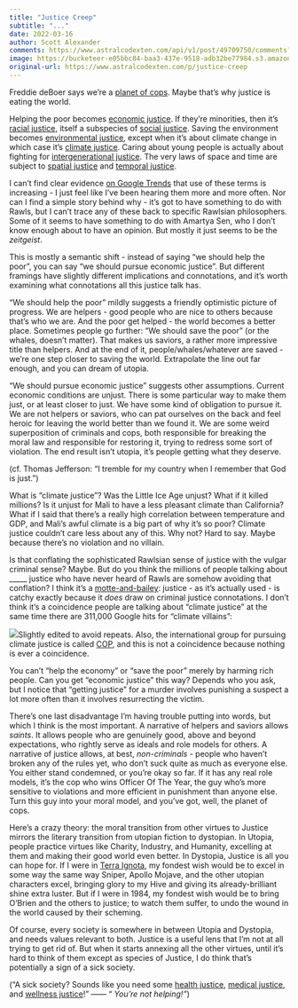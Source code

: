 ```yaml
---
title: "Justice Creep"
subtitle: "..."
date: 2022-03-16
author: Scott Alexander
comments: https://www.astralcodexten.com/api/v1/post/49709750/comments?&all_comments=true
image: https://bucketeer-e05bbc84-baa3-437e-9518-adb32be77984.s3.amazonaws.com/public/images/d60b325e-a232-4287-9c83-4ede42362623_1024x683.jpeg
original-url: https://www.astralcodexten.com/p/justice-creep
---
```

Freddie deBoer says we’re a [planet of cops](https://freddiedeboer.substack.com/p/planet-of-cops?s=r). Maybe that’s why justice is eating the world.

Helping the poor becomes [economic justice](https://en.wikipedia.org/wiki/Economic_justice). If they’re minorities, then it’s [racial justice](https://www.aclu.org/issues/racial-justice), itself a subspecies of [social justice](http://everythingintheworld). Saving the environment becomes [environmental justice](https://www.epa.gov/environmentaljustice), except when it’s about climate change in which case it’s [climate justice](https://en.wikipedia.org/wiki/Climate_justice). Caring about young people is actually about fighting for [intergenerational justice](https://www.oecd.org/gov/youth-and-intergenerational-justice/). The very laws of space and time are subject to [spatial justice](https://en.wikipedia.org/wiki/Spatial_justice) and [temporal justice](https://www.cambridge.org/core/journals/journal-of-social-policy/article/abs/temporal-justice/C19E923FB188E759B9ABA9E4B6823F56).

I can’t find clear evidence [on Google Trends](https://trends.google.com/trends/explore?date=all&geo=US&q=%22climate%20justice%22,%22environmental%20justice%22,%22intergenerational%20justice%22) that use of these terms is increasing - I just feel like I’ve been hearing them more and more often. Nor can I find a simple story behind why - it’s got to have something to do with Rawls, but I can’t trace any of these back to specific Rawlsian philosophers. Some of it seems to have something to do with Amartya Sen, who I don’t know enough about to have an opinion. But mostly it just seems to be the _zeitgeist_.

This is mostly a semantic shift - instead of saying “we should help the poor”, you can say “we should pursue economic justice”. But different framings have slightly different implications and connotations, and it’s worth examining what connotations all this justice talk has.

“We should help the poor” mildly suggests a friendly optimistic picture of progress. We are helpers - good people who are nice to others because that’s who we are. And the poor get helped - the world becomes a better place. Sometimes people go further: “We should save the poor” (or the whales, doesn’t matter). That makes us saviors, a rather more impressive title than helpers. And at the end of it, people/whales/whatever are saved - we’re one step closer to saving the world. Extrapolate the line out far enough, and you can dream of utopia.

“We should pursue economic justice” suggests other assumptions. Current economic conditions are unjust. There is some particular way to make them just, or at least closer to just. We have some kind of obligation to pursue it. We are not helpers or saviors, who can pat ourselves on the back and feel heroic for leaving the world better than we found it. We are some weird superposition of criminals and cops, both responsible for breaking the moral law and responsible for restoring it, trying to redress some sort of violation. The end result isn’t utopia, it’s people getting what they deserve. 

(cf. Thomas Jefferson: “I tremble for my country when I remember that God is just.”)

What is “climate justice”? Was the Little Ice Age unjust? What if it killed millions? Is it unjust for Mali to have a less pleasant climate than California? What if I said that there’s a really high correlation between temperature and GDP, and Mali’s awful climate is a big part of why it’s so poor? Climate justice couldn’t care less about any of this. Why not? Hard to say. Maybe because there’s no violation and no villain.

Is that conflating the sophisticated Rawlsian sense of justice with the vulgar criminal sense? Maybe. But do you think the millions of people talking about _____ justice who have never heard of Rawls are somehow avoiding that conflation? I think it’s a [motte-and-bailey](https://slatestarcodex.com/2014/11/03/all-in-all-another-brick-in-the-motte/): justice - as it’s actually used - is catchy exactly because it _does_ draw on criminal justice connotations. I don’t think it’s a coincidence people are talking about “climate justice” at the same time there are 311,000 Google hits for “climate villains”:

[![](https://substackcdn.com/image/fetch/w_1456,c_limit,f_auto,q_auto:good,fl_progressive:steep/https%3A%2F%2Fbucketeer-e05bbc84-baa3-437e-9518-adb32be77984.s3.amazonaws.com%2Fpublic%2Fimages%2F7735a02f-d602-4ecc-9ff4-1aa66489aa7f_617x806.png)](https://substackcdn.com/image/fetch/f_auto,q_auto:good,fl_progressive:steep/https%3A%2F%2Fbucketeer-e05bbc84-baa3-437e-9518-adb32be77984.s3.amazonaws.com%2Fpublic%2Fimages%2F7735a02f-d602-4ecc-9ff4-1aa66489aa7f_617x806.png)Slightly edited to avoid repeats. Also, the international group for pursuing climate justice is called [COP](https://unfccc.int/process/bodies/supreme-bodies/conference-of-the-parties-cop), and this is not a coincidence because nothing is ever a coincidence.

You can’t “help the economy” or “save the poor” merely by harming rich people. Can you get “economic justice” this way? Depends who you ask, but I notice that “getting justice” for a murder involves punishing a suspect a lot more often than it involves resurrecting the victim. 

There’s one last disadvantage I’m having trouble putting into words, but which I think is the most important. A narrative of helpers and saviors allows _saints_. It allows people who are genuinely good, above and beyond expectations, who rightly serve as ideals and role models for others. A narrative of justice allows, at best, _non-criminals_ \- people who haven’t broken any of the rules yet, who don’t suck quite as much as everyone else. You either stand condemned, or you’re okay so far. If it has any real role models, it’s the cop who wins Officer Of The Year, the guy who’s more sensitive to violations and more efficient in punishment than anyone else. Turn this guy into your moral model, and you’ve got, well, the planet of cops.

Here’s a crazy theory: the moral transition from other virtues to Justice mirrors the literary transition from utopian fiction to dystopian. In Utopia, people practice virtues like Charity, Industry, and Humanity, excelling at them and making their good world even better. In Dystopia, Justice is all you can hope for. If I were in [Terra Ignota](https://amzn.to/37DKzKB), my fondest wish would be to excel in some way the same way Sniper, Apollo Mojave, and the other utopian characters excel, bringing glory to my Hive and giving its already-brilliant shine extra luster. But if I were in 1984, my fondest wish would be to bring O’Brien and the others to justice; to watch them suffer, to undo the wound in the world caused by their scheming.

Of course, every society is somewhere in between Utopia and Dystopia, and needs values relevant to both. Justice is a useful lens that I’m not at all trying to get rid of. But when it starts annexing all the other virtues, until it’s hard to think of them except as species of Justice, I do think that’s potentially a sign of a sick society.

(“A sick society? Sounds like you need some [health justice](https://www.wcl.american.edu/impact/initiatives-programs/health/events/healthjustice2020/whatishealthjustice/), [medical justice](https://www.msms.org/About-MSMS/News-Media/apply-now-for-medical-justice-in-advocacy-fellowship), and [wellness justice](https://www.thealchemistskitchen.com/pages/wellnessjustice)!” —— “ _You’re not helping!”_)

